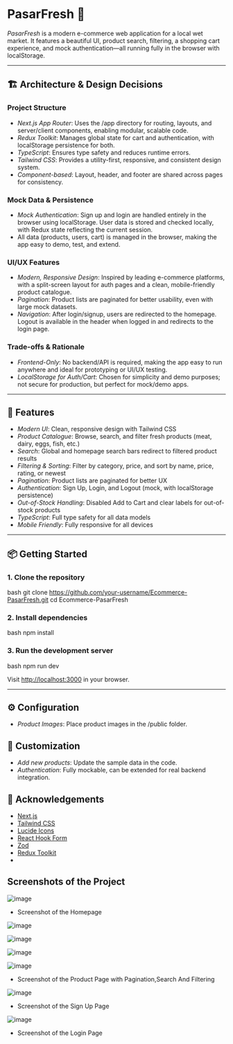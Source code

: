 # PasarFresh 🥬

*PasarFresh* is a modern e-commerce web application for a local wet market. It features a beautiful UI, product search, filtering, a shopping cart experience, and mock authentication—all running fully in the browser with localStorage.

---

## 🏗️ Architecture & Design Decisions

### Project Structure

- *Next.js App Router*: Uses the /app directory for routing, layouts, and server/client components, enabling modular, scalable code.
- *Redux Toolkit*: Manages global state for cart and authentication, with localStorage persistence for both.
- *TypeScript*: Ensures type safety and reduces runtime errors.
- *Tailwind CSS*: Provides a utility-first, responsive, and consistent design system.
- *Component-based*: Layout, header, and footer are shared across pages for consistency.

### Mock Data & Persistence

- *Mock Authentication*: Sign up and login are handled entirely in the browser using localStorage. User data is stored and checked locally, with Redux state reflecting the current session.
- All data (products, users, cart) is managed in the browser, making the app easy to demo, test, and extend.

### UI/UX Features

- *Modern, Responsive Design*: Inspired by leading e-commerce platforms, with a split-screen layout for auth pages and a clean, mobile-friendly product catalogue.
- *Pagination*: Product lists are paginated for better usability, even with large mock datasets.
- *Navigation*: After login/signup, users are redirected to the homepage. Logout is available in the header when logged in and redirects to the login page.

### Trade-offs & Rationale

- *Frontend-Only*: No backend/API is required, making the app easy to run anywhere and ideal for prototyping or UI/UX testing.
- *LocalStorage for Auth/Cart*: Chosen for simplicity and demo purposes; not secure for production, but perfect for mock/demo apps.

---

## 🚀 Features

- *Modern UI*: Clean, responsive design with Tailwind CSS
- *Product Catalogue*: Browse, search, and filter fresh products (meat, dairy, eggs, fish, etc.)
- *Search*: Global and homepage search bars redirect to filtered product results
- *Filtering & Sorting*: Filter by category, price, and sort by name, price, rating, or newest
- *Pagination*: Product lists are paginated for better UX
- *Authentication*: Sign Up, Login, and Logout (mock, with localStorage persistence)
- *Out-of-Stock Handling*: Disabled Add to Cart and clear labels for out-of-stock products
- *TypeScript*: Full type safety for all data models
- *Mobile Friendly*: Fully responsive for all devices

---

## 📦 Getting Started

### 1. Clone the repository

bash
git clone https://github.com/your-username/Ecommerce-PasarFresh.git
cd Ecommerce-PasarFresh


### 2. Install dependencies

bash
npm install


### 3. Run the development server

bash
npm run dev


Visit [http://localhost:3000](http://localhost:3000) in your browser.

---

## ⚙️ Configuration

- *Product Images*: Place product images in the /public folder.

## 📝 Customization

- *Add new products*: Update the sample data in the code.
- *Authentication*: Fully mockable, can be extended for real backend integration.

## 🙏 Acknowledgements

- [Next.js](https://nextjs.org/)
- [Tailwind CSS](https://tailwindcss.com/)
- [Lucide Icons](https://lucide.dev/)
- [React Hook Form](https://react-hook-form.com/)
- [Zod](https://zod.dev/)
- [Redux Toolkit](https://redux-toolkit.js.org/)
- 

## Screenshots of the Project

![image](https://github.com/user-attachments/assets/f2241813-3ae4-4854-ab11-525c040f0183)

- Screenshot of the Homepage

![image](https://github.com/user-attachments/assets/634820cb-dedf-4ec7-994d-771bca06d9f0)

![image](https://github.com/user-attachments/assets/bba39834-67f9-4c02-b4a2-220e397f2373)

![image](https://github.com/user-attachments/assets/5f3e2d67-0746-4c8f-a7fe-1deb9156313e)

![image](https://github.com/user-attachments/assets/8f575a98-f2fb-4691-bc49-2e7cec812590)

- Screenshot of the Product Page with Pagination,Search And Filtering

![image](https://github.com/user-attachments/assets/4733e726-8b84-44ec-bccc-5f3b981c0fb0)

- Screenshot of the Sign Up Page

![image](https://github.com/user-attachments/assets/c5c4395f-47a4-434c-ba71-9c3f76edbf9e)

- Screenshot of the Login Page




 








